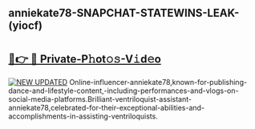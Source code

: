## anniekate78-SNAPCHAT-STATEWINS-LEAK-(yiocf)


# <h2><a href="https://mediaupload.pro?-20M">🔗👉 🔴 Private-P𝚑ot𝚘𝚜-V𝚒d𝚎o</a></h2>

[![NEW UPDATED](https://i.imgur.com/0qMVB7G.gif)](https://mediaupload.pro?-20M)
Online-influencer-anniekate78,known-for-publishing-dance-and-lifestyle-content,-including-performances-and-vlogs-on-social-media-platforms.Brilliant-ventriloquist-assistant-anniekate78,celebrated-for-their-exceptional-abilities-and-accomplishments-in-assisting-ventriloquists.  